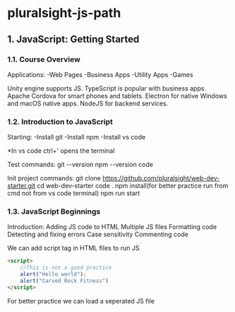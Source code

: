 # pluralsight-js-path
## 1. JavaScript: Getting Started
### 1.1. Course Overview

Applications:
-Web Pages
-Business Apps
-Utility Apps
-Games

Unity engine supports JS. 
TypeScript is popular with business apps.
Apache Cordova for smart phones and tablets.
Electron for native Windows and macOS native apps.
NodeJS for backend services.

### 1.2. Introduction to JavaScript

Starting:
-Install git
-Install npm
-Install vs code

*In vs code ctrl+' opens the terminal

Test commands:
git --version
npm --version
code

Init project commands:
git clone https://github.com/pluralsight/web-dev-starter.git
cd web-dev-starter
code .
npm install(for better practice run from cmd not from vs code terminal)
npm run start

### 1.3. JavaScript Beginnings

Introduction:
Adding JS code to HTML
Multiple JS files
Formatting code
Detecting and fixing errors
Case sensitivity
Commenting code

We can add script tag in HTML files to run JS
```html
<script>
    //This is not a good practice
    alert("Hello world");
    alert("Carved Rock Fitness")
</script>
```
For better practice we can load a seperated JS file


